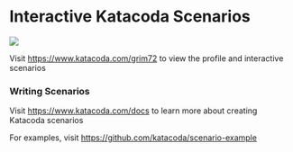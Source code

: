 # Interactive Katacoda Scenarios

[![](http://shields.katacoda.com/katacoda/grim72/count.svg)](https://www.katacoda.com/grim72 "Get your profile on Katacoda.com")

Visit https://www.katacoda.com/grim72 to view the profile and interactive scenarios

### Writing Scenarios
Visit https://www.katacoda.com/docs to learn more about creating Katacoda scenarios

For examples, visit https://github.com/katacoda/scenario-example
